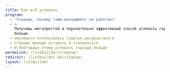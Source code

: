 ```yaml
---
title: Как всё успевать
program:
  - 'Узнаешь, почему тайм-менеджмент не работает'
  - >-
    Получишь мегапростой и поразительно эффективный способ успевать гораздо
    больше
  - Научишься использовать скрытые ресурсы мозга
  - Станешь меньше уставать и отвлекаться
  - И благодаря этому успевать гораздо больше
permalink: /listbuilder/cleanup/
redirect: /listbuilder-ok/cleanup/
layout: listbuilder
---
```

